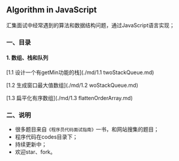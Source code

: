 ## Algorithm in JavaScript
汇集面试中经常遇到的算法和数据结构问题，通过JavaScript语言实现；

### 一、目录

#### 1. 数组、栈和队列
[1.1 设计一个有getMin功能的栈](./md/1.1 twoStackQueue.md)

[1.2 生成窗口最大值数组](./md/1.2 woStackQueue.md)

[1.3 扁平化有序数组](./md/1.3 flattenOrderArray.md)
### 二、说明
- 很多题目来自`《程序员代码面试指南》`一书，和网站搜集的题目；
- 程序代码在codes目录下；
- 持续更新中；
- 欢迎star、fork。
